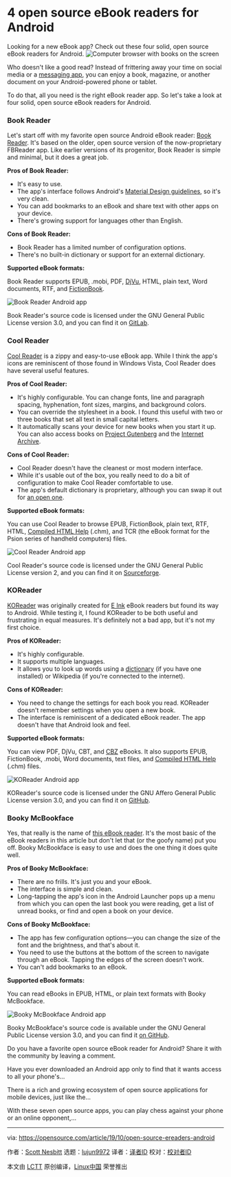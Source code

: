 [#]: collector: (lujun9972)
[#]: translator: ( )
[#]: reviewer: ( )
[#]: publisher: ( )
[#]: url: ( )
[#]: subject: (4 open source eBook readers for Android)
[#]: via: (https://opensource.com/article/19/10/open-source-ereaders-android)
[#]: author: (Scott Nesbitt https://opensource.com/users/scottnesbitt)

4 open source eBook readers for Android
======
Looking for a new eBook app? Check out these four solid, open source
eBook readers for Android.
![Computer browser with books on the screen][1]

Who doesn't like a good read? Instead of frittering away your time on social media or a [messaging app][2], you can enjoy a book, magazine, or another document on your Android-powered phone or tablet.

To do that, all you need is the right eBook reader app. So let's take a look at four solid, open source eBook readers for Android.

### Book Reader

Let's start off with my favorite open source Android eBook reader: [Book Reader][3]. It's based on the older, open source version of the now-proprietary FBReader app. Like earlier versions of its progenitor, Book Reader is simple and minimal, but it does a great job.

**Pros of Book Reader:**

  * It's easy to use.
  * The app's interface follows Android's [Material Design guidelines][4], so it's very clean.
  * You can add bookmarks to an eBook and share text with other apps on your device.
  * There's growing support for languages other than English.



**Cons of Book Reader:**

  * Book Reader has a limited number of configuration options.
  * There's no built-in dictionary or support for an external dictionary.



**Supported eBook formats:**

Book Reader supports EPUB, .mobi, PDF, [DjVu][5], HTML, plain text, Word documents, RTF, and [FictionBook][6].

![Book Reader Android app][7]

Book Reader's source code is licensed under the GNU General Public License version 3.0, and you can find it on [GitLab][8].

### Cool Reader

[Cool Reader][9] is a zippy and easy-to-use eBook app. While I think the app's icons are reminiscent of those found in Windows Vista, Cool Reader does have several useful features.

**Pros of Cool Reader:**

  * It's highly configurable. You can change fonts, line and paragraph spacing, hyphenation, font sizes, margins, and background colors.
  * You can override the stylesheet in a book. I found this useful with two or three books that set all text in small capital letters.
  * It automatically scans your device for new books when you start it up. You can also access books on [Project Gutenberg][10] and the [Internet Archive][11].



**Cons of Cool Reader:**

  * Cool Reader doesn't have the cleanest or most modern interface.
  * While it's usable out of the box, you really need to do a bit of configuration to make Cool Reader comfortable to use.
  * The app's default dictionary is proprietary, although you can swap it out for [an open one][12].



**Supported eBook formats:**

You can use Cool Reader to browse EPUB, FictionBook, plain text, RTF, HTML, [Compiled HTML Help][13] (.chm), and TCR (the eBook format for the Psion series of handheld computers) files.

![Cool Reader Android app][14]

Cool Reader's source code is licensed under the GNU General Public License version 2, and you can find it on [Sourceforge][15].

### KOReader

[KOReader][16] was originally created for [E Ink][17] eBook readers but found its way to Android. While testing it, I found KOReader to be both useful and frustrating in equal measures. It's definitely not a bad app, but it's not my first choice.

**Pros of KOReader:**

  * It's highly configurable.
  * It supports multiple languages.
  * It allows you to look up words using a [dictionary][18] (if you have one installed) or Wikipedia (if you're connected to the internet).



**Cons of KOReader:**

  * You need to change the settings for each book you read. KOReader doesn't remember settings when you open a new book.
  * The interface is reminiscent of a dedicated eBook reader. The app doesn't have that Android look and feel.



**Supported eBook formats:**

You can view PDF, DjVu, CBT, and [CBZ][5] eBooks. It also supports EPUB, FictionBook, .mobi, Word documents, text files, and [Compiled HTML Help][13] (.chm) files.

![KOReader Android app][19]

KOReader's source code is licensed under the GNU Affero General Public License version 3.0, and you can find it on [GitHub][20].

### Booky McBookface

Yes, that really is the name of [this eBook reader][21]. It's the most basic of the eBook readers in this article but don't let that (or the goofy name) put you off. Booky McBookface is easy to use and does the one thing it does quite well.

**Pros of Booky McBookface:**

  * There are no frills. It's just you and your eBook.
  * The interface is simple and clean.
  * Long-tapping the app's icon in the Android Launcher pops up a menu from which you can open the last book you were reading, get a list of unread books, or find and open a book on your device.



**Cons of Booky McBookface:**

  * The app has few configuration options—you can change the size of the font and the brightness, and that's about it.
  * You need to use the buttons at the bottom of the screen to navigate through an eBook. Tapping the edges of the screen doesn't work.
  * You can't add bookmarks to an eBook.



**Supported eBook formats:**

You can read eBooks in EPUB, HTML, or plain text formats with Booky McBookface.

![Booky McBookface Android app][22]

Booky McBookface's source code is available under the GNU General Public License version 3.0, and you can find it [on GitHub][23].

Do you have a favorite open source eBook reader for Android? Share it with the community by leaving a comment.

Have you ever downloaded an Android app only to find that it wants access to all your phone's...

There is a rich and growing ecosystem of open source applications for mobile devices, just like the...

With these seven open source apps, you can play chess against your phone or an online opponent,...

--------------------------------------------------------------------------------

via: https://opensource.com/article/19/10/open-source-ereaders-android

作者：[Scott Nesbitt][a]
选题：[lujun9972][b]
译者：[译者ID](https://github.com/译者ID)
校对：[校对者ID](https://github.com/校对者ID)

本文由 [LCTT](https://github.com/LCTT/TranslateProject) 原创编译，[Linux中国](https://linux.cn/) 荣誉推出

[a]: https://opensource.com/users/scottnesbitt
[b]: https://github.com/lujun9972
[1]: https://opensource.com/sites/default/files/styles/image-full-size/public/lead-images/computer_browser_program_books_read.jpg?itok=iNMWe8Bu (Computer browser with books on the screen)
[2]: https://opensource.com/article/19/3/open-messenger-client
[3]: https://f-droid.org/en/packages/com.github.axet.bookreader/
[4]: https://material.io/design/
[5]: https://opensource.com/article/19/3/comic-book-archive-djvu
[6]: https://en.wikipedia.org/wiki/FictionBook
[7]: https://opensource.com/sites/default/files/uploads/book_reader-book-list.png (Book Reader Android app)
[8]: https://gitlab.com/axet/android-book-reader/tree/HEAD
[9]: https://f-droid.org/en/packages/org.coolreader/
[10]: https://www.gutenberg.org/
[11]: https://archive.org
[12]: http://aarddict.org/
[13]: https://fileinfo.com/extension/chm
[14]: https://opensource.com/sites/default/files/uploads/cool_reader-icons.png (Cool Reader Android app)
[15]: https://sourceforge.net/projects/crengine/
[16]: https://f-droid.org/en/packages/org.koreader.launcher/
[17]: https://en.wikipedia.org/wiki/E_Ink
[18]: https://github.com/koreader/koreader/wiki/Dictionary-support
[19]: https://opensource.com/sites/default/files/uploads/koreader-lookup.png (KOReader Android app)
[20]: https://github.com/koreader/koreader
[21]: https://f-droid.org/en/packages/com.quaap.bookymcbookface/
[22]: https://opensource.com/sites/default/files/uploads/booky_mcbookface-menu.png (Booky McBookface Android app)
[23]: https://github.com/quaap/BookyMcBookface
